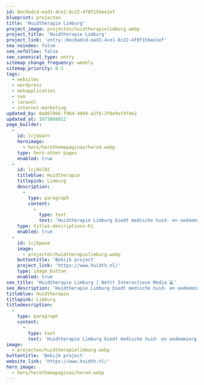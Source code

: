 ```yaml
---
id: 0ec0adcd-ead1-4ce1-8c22-4f0f15bee1ef
blueprint: projecten
title: 'Huidtherapie Limburg'
project_image: projecten/huidtherapielimburg.webp
project_title: 'Huidtherapie Limburg'
project_link: 'entry::0ec0adcd-ead1-4ce1-8c22-4f0f15bee1ef'
seo_noindex: false
seo_nofollow: false
seo_canonical_type: entry
sitemap_change_frequency: weekly
sitemap_priority: 0.5
tags:
  - websites
  - wordpress
  - webapplicaties
  - seo
  - laravel
  - internet-marketing
updated_by: 0a867066-f96d-4094-a2f6-3f8e9afdf4e2
updated_at: 1673866912
page_builder:
  -
    id: lcj9o4rn
    heroimage:
      - hero/herothemapaginas/hero4.webp
    type: hero-other-pages
    enabled: true
  -
    id: lcj9ol02
    titleblue: Huidtherapie
    titlepink: Limburg
    description:
      -
        type: paragraph
        content:
          -
            type: text
            text: 'Huidtherapie Limburg biedt medische huid- en oedeemzorg, cosmetische huidverbetering en laserbehandelingen. Wij staan garant voor hoogwaardige huidtherapeutische zorg, specialistische kennis over de huid en een persoonlijke en doelgerichte benadering. Onze HBO-geschoolde huidtherapeuten en medisch schoonheidsspecialist heten u graag welkom op één van de locaties in Echt, Sittard, Maasbracht of Zuyderland MC (Sittard-Geleen).'
    type: titles-descriptions-h1
    enabled: true
  -
    id: lcj9pavm
    image:
      - projecten/huidtherapielimburg.webp
    buttontitle: 'Bekijk project'
    project_link: 'https://www.huidth.nl/'
    type: image_button
    enabled: true
seo_title: 'Huidtherapie Limburg | Nettt Interactieve Media 💻'
seo_description: 'Huidtherapie Limburg biedt medische huid- en oedeemzorg, cosmetische huidverbetering en laserbehandelingen.'
titleblue: Huidtherapie
titlepink: Limburg
titledescription:
  -
    type: paragraph
    content:
      -
        type: text
        text: 'Huidtherapie Limburg biedt medische huid- en oedeemzorg, cosmetische huidverbetering en laserbehandelingen. Wij staan garant voor hoogwaardige huidtherapeutische zorg, specialistische kennis over de huid en een persoonlijke en doelgerichte benadering. Onze HBO-geschoolde huidtherapeuten en medisch schoonheidsspecialist heten u graag welkom op één van de locaties in Echt, Sittard, Maasbracht of Zuyderland MC (Sittard-Geleen).'
image:
  - projecten/huidtherapielimburg.webp
buttontitle: 'Bekijk project'
website_link: 'https://www.huidth.nl/'
hero_image:
  - hero/herothemapaginas/hero4.webp
---
```

